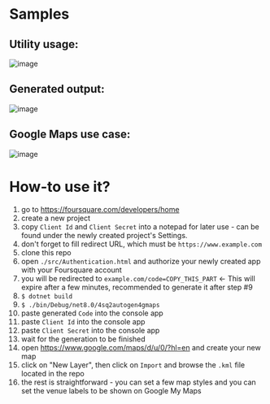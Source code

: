 # Samples

## Utility usage:

![image](https://github.com/user-attachments/assets/8f5b25e4-4a2e-4eca-bade-2a5ecd605145)

## Generated output:

![image](https://github.com/user-attachments/assets/2107ef94-7a41-44be-a690-ba682fb00103)

## Google Maps use case:

![image](https://github.com/user-attachments/assets/5f9aea1b-7eee-4d4d-bbc4-c169d38df148)

# How-to use it?

1. go to https://foursquare.com/developers/home
2. create a new project
3. copy `Client Id` and `Client Secret` into a notepad for later use - can be found under the newly created project's Settings.
4. don't forget to fill redirect URL, which must be `https://www.example.com`
5. clone this repo
6. open `./src/Authentication.html` and authorize your newly created app with your Foursquare account
7. you will be redirected to `example.com/code=COPY_THIS_PART` <- This will expire after a few minutes, recommended to generate it after step #9
8. `$ dotnet build`
9. `$ ./bin/Debug/net8.0/4sq2autogen4gmaps`
10. paste generated `Code` into the console app
11. paste `Client Id` into the console app
12. paste `Client Secret` into the console app
13. wait for the generation to be finished
14. open https://www.google.com/maps/d/u/0/?hl=en and create your new map
15. click on "New Layer", then click on `Import` and browse the `.kml` file located in the repo
16. the rest is straightforward - you can set a few map styles and you can set the venue labels to be shown on Google My Maps
